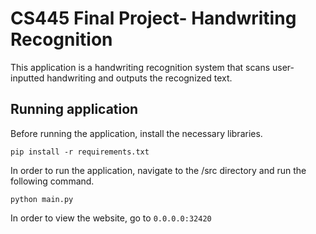# CS445 Final Project- Handwriting Recognition

This application is a handwriting recognition system that scans user-inputted handwriting and outputs
the recognized text.

## Running application

Before running the application, install the necessary libraries.
```
pip install -r requirements.txt

```

In order to run the application, navigate to the /src directory and run the following command.
```
python main.py

```
In order to view the website, go to `0.0.0.0:32420`
